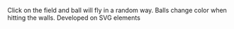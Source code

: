 Click on the field and ball will fly in a random way. Balls change color when hitting the walls. Developed on SVG elements